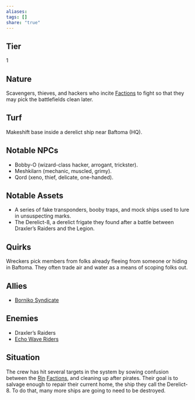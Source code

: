 ```yaml
---
aliases: 
tags: []
share: "true"
---
```

## Tier
1

## Nature
Scavengers, thieves, and hackers who incite [Factions](./Factions.md) to fight so that they may pick the battlefields clean later.

## Turf
Makeshift base inside a derelict ship near Baftoma (HQ).

## Notable NPCs
- Bobby-O (wizard-class hacker, arrogant, trickster).
- Meshkilarn (mechanic, muscled, grimy).
- Qord (xeno, thief, delicate, one-handed).

## Notable Assets
- A series of fake transponders, booby traps, and mock ships used to lure in unsuspecting marks.
- The Derelict-8, a derelict frigate they found after a battle between Draxler’s Raiders and the Legion.

## Quirks
Wreckers pick members from folks already fleeing from someone or hiding in Baftoma. They often trade air and water as a means of scoping folks out.

## Allies
- [Borniko Syndicate](./Borniko%20Syndicate.md)

## Enemies
- Draxler’s Raiders
- [Echo Wave Riders](./Echo%20Wave%20Riders.md)

## Situation
The crew has hit several targets in the system by sowing confusion between the [Rin](./Rin.md) [Factions](./Factions.md), and cleaning up after pirates. Their goal is to salvage enough to repair their current home, the ship they call the Derelict-8. To do that, many more ships are going to need to be destroyed.
